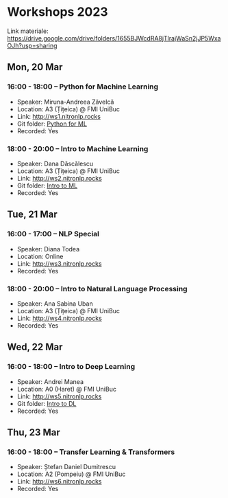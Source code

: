 # Workshops 2023
Link materiale: https://drive.google.com/drive/folders/1655BJWcdRA8jTlrajWaSn2jJP5WxaOJh?usp=sharing

## Mon, 20 Mar

### 16:00 - 18:00 – Python for Machine Learning

* Speaker: Miruna-Andreea Zăvelcă
* Location: A3 (Țițeica) @ FMI UniBuc
* Link: http://ws1.nitronlp.rocks
* Git folder: [Python for ML](Python%20for%20ML/)
* Recorded: Yes

### 18:00 - 20:00 – Intro to Machine Learning

* Speaker: Dana Dăscălescu
* Location: A3 (Țițeica) @ FMI UniBuc
* Link: http://ws2.nitronlp.rocks
* Git folder: [Intro to ML](Intro%20to%20ML/)
* Recorded: Yes

## Tue, 21 Mar

### 16:00 - 17:00 – NLP Special

* Speaker: Diana Todea
* Location: Online
* Link: http://ws3.nitronlp.rocks
* Recorded: Yes

### 18:00 - 20:00 – Intro to Natural Language Processing

* Speaker: Ana Sabina Uban
* Location: A3 (Țițeica) @ FMI UniBuc
* Link: http://ws4.nitronlp.rocks
* Recorded: Yes

## Wed, 22 Mar

### 16:00 - 18:00 – Intro to Deep Learning

* Speaker: Andrei Manea
* Location: A0 (Haret) @ FMI UniBuc
* Link: http://ws5.nitronlp.rocks
* Git folder: [Intro to DL](Intro%20to%20DL/)
* Recorded: Yes

## Thu, 23 Mar

### 16:00 - 18:00 – Transfer Learning & Transformers

* Speaker: Ștefan Daniel Dumitrescu
* Location: A2 (Pompeiu) @ FMI UniBuc
* Link: http://ws6.nitronlp.rocks
* Recorded: Yes


